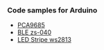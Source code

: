 ### Code samples for Arduino

- [PCA9685](src/sample/sketch_pca9685_pwm) 
- [BLE zs-040](src/sample/sketch_ble_zs-040) 
- [LED Stripe ws2813](src/sample/sketch_ws2813)